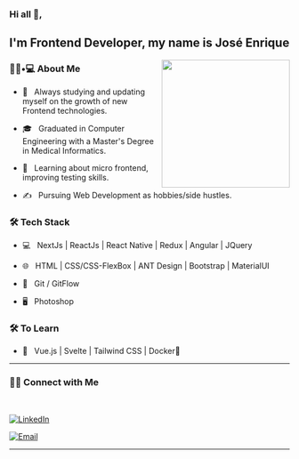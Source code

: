 ### Hi all 👋, <h2> I'm Frontend Developer, my name is José Enrique</h2> 

<img align='right' src="https://media.giphy.com/media/M9gbBd9nbDrOTu1Mqx/giphy.gif" width="230">

<h3> 👨🏻•💻 About Me </h3>



- 🤔 &nbsp; Always studying and updating myself on the growth of new Frontend technologies.

- 🎓 &nbsp; Graduated in Computer Engineering with a Master's Degree in Medical Informatics.

- 🌱 &nbsp; Learning about micro frontend, improving testing skills.

- ✍️ &nbsp; Pursuing Web Development as hobbies/side hustles.



<h3>🛠 Tech Stack</h3>



- 💻 &nbsp; NextJs | ReactJs | React Native | Redux | Angular | JQuery

- 🌐 &nbsp; HTML | CSS/CSS-FlexBox | ANT Design | Bootstrap | MaterialUI 

- 🔧 &nbsp; Git / GitFlow

- 🖥 &nbsp; Photoshop





<h3>🛠 To Learn</h3>

- 🔧 &nbsp; Vue.js | Svelte | Tailwind CSS | Docker🐳 

<hr>


<h3> 🤝🏻 Connect with Me </h3>

<br>



<p align="center">

<a href="https://www.linkedin.com/in/joseenrique-dev/"><img alt="LinkedIn" src="https://img.shields.io/badge/LinkedIn-Jos%C3%A9%20Enrique-blue?style=flat-square&logo=linkedin"></a>

<a href="mailto:joseenrique.dev@gmail.com"><img alt="Email" src="https://img.shields.io/badge/Email-joseenrique.dev@gmail.com-blue?style=flat-square&logo=gmail"></a>

</p>






<hr>
